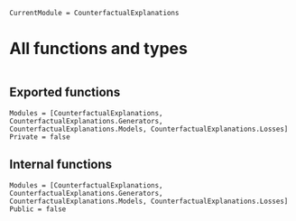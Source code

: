 ```@meta
CurrentModule = CounterfactualExplanations 
```

# All functions and types

```@index
```

## Exported functions

```@autodocs
Modules = [CounterfactualExplanations, CounterfactualExplanations.Generators, CounterfactualExplanations.Models, CounterfactualExplanations.Losses]
Private = false
```

## Internal functions

```@autodocs
Modules = [CounterfactualExplanations, CounterfactualExplanations.Generators, CounterfactualExplanations.Models, CounterfactualExplanations.Losses]
Public = false
```
